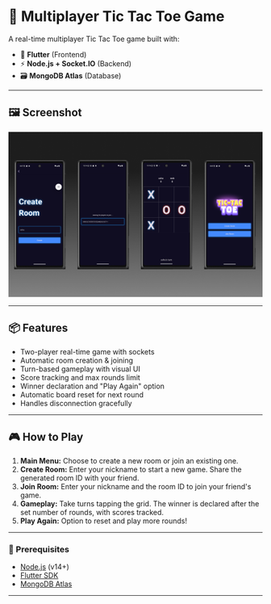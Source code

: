 # 🔷 Multiplayer Tic Tac Toe Game

A real-time multiplayer Tic Tac Toe game built with:

- 🧠 **Flutter** (Frontend)
- ⚡ **Node.js + Socket.IO** (Backend)
- 🗃️ **MongoDB Atlas** (Database)

---

## 🖼️ Screenshot

![Game Screenshot](assets/images/screenshot.png)

---

## 📦 Features

- Two-player real-time game with sockets
- Automatic room creation & joining
- Turn-based gameplay with visual UI
- Score tracking and max rounds limit
- Winner declaration and "Play Again" option
- Automatic board reset for next round
- Handles disconnection gracefully

---

## 🎮 How to Play

1. **Main Menu:** Choose to create a new room or join an existing one.
2. **Create Room:** Enter your nickname to start a new game. Share the generated room ID with your friend.
3. **Join Room:** Enter your nickname and the room ID to join your friend's game.
4. **Gameplay:** Take turns tapping the grid. The winner is declared after the set number of rounds, with scores tracked.
5. **Play Again:** Option to reset and play more rounds!

---


### 🔧 Prerequisites

- [Node.js](https://nodejs.org/) (v14+)
- [Flutter SDK](https://flutter.dev/docs/get-started/install)
- [MongoDB Atlas](https://www.mongodb.com/cloud/atlas)

---


